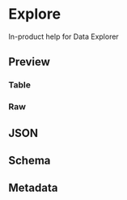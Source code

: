 # Explore

In-product help for Data Explorer

## Preview

### Table

### Raw

## JSON

## Schema

## Metadata
